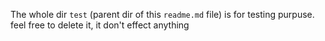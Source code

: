 The whole dir `test` (parent dir of this `readme.md` file) is for testing purpuse.
feel free to delete it, it don't effect anything